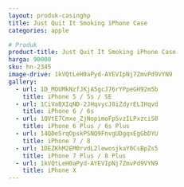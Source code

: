 ```yaml
---
layout: produk-casinghp
title: Just Quit It Smoking iPhone Case
categories: apple

# Produk
product-title: Just Quit It Smoking iPhone Case
harga: 90000
sku: hn-2345
image-drive: 1kVQtLeH0aPyd-AYEVIpNj7ZmvPd9VYN9
gallery:
  - url: 1D_MOUMkNzfJKjA5gcJ76rYPpeGH92m5b
    title: iPhone 5 / 5s / SE
  - url: 1CiVaBXIqND-2JHqvycJ8iZdyrELIHqvd
    title: iPhone 6 / 6s
  - url: 1QVtE7Cmxe_ZjNopimoFpSvzILPxzciS0
    title: iPhone 6 Plus / 6s Plus
  - url: 14QDe5rqOpskPSNQ9FnvgUDgqxEgGbDYU
    title: iPhone 7 / 8
  - url: 1DEZKhM2EM0rvdL2lewosjkaY0CsBpZs5
    title: iPhone 7 Plus / 8 Plus
  - url: 1kVQtLeH0aPyd-AYEVIpNj7ZmvPd9VYN9
    title: iPhone X
---
```

